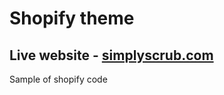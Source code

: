 # Shopify theme
## Live website - [simplyscrub.com](https://simplyscrub.com/)
Sample of shopify code
